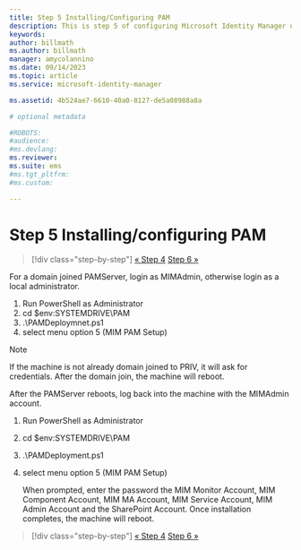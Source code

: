 ```yaml
---
title: Step 5 Installing/Configuring PAM
description: This is step 5 of configuring Microsoft Identity Manager using scripts and it covers the deployment steps on the PAM server.
keywords:
author: billmath
ms.author: billmath
manager: amycolannino
ms.date: 09/14/2023
ms.topic: article
ms.service: microsoft-identity-manager

ms.assetid: 4b524ae7-6610-40a0-8127-de5a08988a8a

# optional metadata

#ROBOTS:
#audience:
#ms.devlang:
ms.reviewer:
ms.suite: ems
#ms.tgt_pltfrm:
#ms.custom:

---
```

# Step 5 Installing/configuring PAM

> [!div class="step-by-step"]
> [« Step 4](sp1-step4-configuring-sharepoint.md)
> [Step 6 »](sp1-step6-setup-pam-trust.md)

For a domain joined PAMServer, login as MIMAdmin, otherwise login as a local administrator.
1. Run PowerShell as Administrator
2. cd $env:SYSTEMDRIVE\PAM
3. .\PAMDeploymnet.ps1
4. select menu option 5 (MIM PAM Setup)

>[!NOTE]
>If the machine is not already domain joined to PRIV, it will ask for credentials. After the domain join, the machine will reboot.

After the PAMServer reboots, log back into the machine with the MIMAdmin account.

1. Run PowerShell as Administrator
2. cd $env:SYSTEMDRIVE\PAM
3. .\PAMDeployment.ps1
4. select menu option 5 (MIM PAM Setup)

   When prompted, enter the password the MIM Monitor Account, MIM Component Account, MIM MA Account, MIM Service Account, MIM Admin Account and the SharePoint Account.
   Once installation completes, the machine will reboot.

> [!div class="step-by-step"]
> [« Step 4](sp1-step4-configuring-sharepoint.md)
> [Step 6 »](sp1-step6-setup-pam-trust.md)
